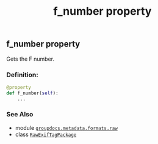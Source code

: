 ﻿---
title: f_number property
second_title: GroupDocs.Metadata for Python via .NET API References
description: 
type: docs
url: /python-net/groupdocs.metadata.formats.raw/rawexiftagpackage/f_number/
is_root: false
weight: 370
---

## f_number property


Gets the F number.
### Definition:
```python
@property
def f_number(self):
    ...
```

### See Also
* module [`groupdocs.metadata.formats.raw`](../../)
* class [`RawExifTagPackage`](/metadata/python-net/groupdocs.metadata.formats.raw/rawexiftagpackage)

